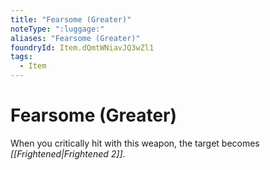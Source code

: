 ```yaml
---
title: "Fearsome (Greater)"
noteType: ":luggage:"
aliases: "Fearsome (Greater)"
foundryId: Item.dQmtWNiavJQ3wZl1
tags:
  - Item
---
```


# Fearsome (Greater)

When you critically hit with this weapon, the target becomes _[[Frightened|Frightened 2]]_.
